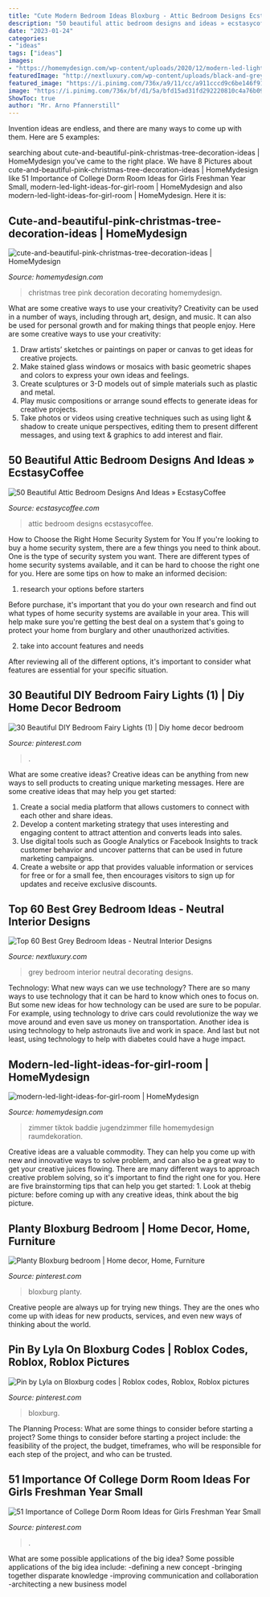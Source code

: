 ```yaml
---
title: "Cute Modern Bedroom Ideas Bloxburg - Attic Bedroom Designs Ecstasycoffee"
description: "50 beautiful attic bedroom designs and ideas » ecstasycoffee"
date: "2023-01-24"
categories:
- "ideas"
tags: ["ideas"]
images:
- "https://homemydesign.com/wp-content/uploads/2020/12/modern-led-light-ideas-for-girl-room.jpg"
featuredImage: "http://nextluxury.com/wp-content/uploads/black-and-grey-bedroom-decorating-ideas-1.jpg"
featured_image: "https://i.pinimg.com/736x/a9/11/cc/a911cccd9c6be146f91e29a533ee2d04.jpg"
image: "https://i.pinimg.com/736x/bf/d1/5a/bfd15ad31fd292220810c4a76b09697f.jpg"
ShowToc: true
author: "Mr. Arno Pfannerstill"
---
```



Invention ideas are endless, and there are many ways to come up with them. Here are 5 examples:

	

		
searching about cute-and-beautiful-pink-christmas-tree-decoration-ideas | HomeMydesign you've came to the right place. We have 8 Pictures about cute-and-beautiful-pink-christmas-tree-decoration-ideas | HomeMydesign like 51 Importance of College Dorm Room Ideas for Girls Freshman Year Small, modern-led-light-ideas-for-girl-room | HomeMydesign and also modern-led-light-ideas-for-girl-room | HomeMydesign. Here it is:
		
    
## Cute-and-beautiful-pink-christmas-tree-decoration-ideas | HomeMydesign

<img loading=lazy src="https://homemydesign.com/wp-content/uploads/2012/11/cute-and-beautiful-pink-christmas-tree-decoration-ideas.jpg" onerror="this.onerror=null;this.src='https://tse3.mm.bing.net/th?id=OIP.2vce0pnx6bIuU4fShREOHAHaLa&amp;pid=15.1';" alt="cute-and-beautiful-pink-christmas-tree-decoration-ideas | HomeMydesign">

_Source: homemydesign.com_

>christmas tree pink decoration decorating homemydesign. 

	

What are some creative ways to use your creativity?
Creativity can be used in a number of ways, including through art, design, and music. It can also be used for personal growth and for making things that people enjoy. Here are some creative ways to use your creativity: 
1. Draw artists’ sketches or paintings on paper or canvas to get ideas for creative projects. 
2. Make stained glass windows or mosaics with basic geometric shapes and colors to express your own ideas and feelings. 
3. Create sculptures or 3-D models out of simple materials such as plastic and metal. 
4. Play music compositions or arrange sound effects to generate ideas for creative projects. 
5. Take photos or videos using creative techniques such as using light & shadow to create unique perspectives, editing them to present different messages, and using text & graphics to add interest and flair.

    
## 50 Beautiful Attic Bedroom Designs And Ideas » EcstasyCoffee

<img loading=lazy src="https://i2.wp.com/www.ecstasycoffee.com/wp-content/uploads/2016/10/Attic-Bedroom-Designs-20.jpg?resize=475%2C633" onerror="this.onerror=null;this.src='https://tse3.mm.bing.net/th?id=OIP.Z-AW7_P334KaTRDkks6iNgHaJ3&amp;pid=15.1';" alt="50 Beautiful Attic Bedroom Designs And Ideas » EcstasyCoffee">

_Source: ecstasycoffee.com_

>attic bedroom designs ecstasycoffee. 

	

How to Choose the Right Home Security System for You
If you're looking to buy a home security system, there are a few things you need to think about. One is the type of security system you want. There are different types of home security systems available, and it can be hard to choose the right one for you. Here are some tips on how to make an informed decision: 
1. research your options before starters

Before purchase, it's important that you do your own research and find out what types of home security systems are available in your area. This will help make sure you're getting the best deal on a system that's going to protect your home from burglary and other unauthorized activities. 

2. take into account features and needs

After reviewing all of the different options, it's important to consider what features are essential for your specific situation.

    
## 30 Beautiful DIY Bedroom Fairy Lights (1) | Diy Home Decor Bedroom

<img loading=lazy src="https://i.pinimg.com/736x/a9/11/cc/a911cccd9c6be146f91e29a533ee2d04.jpg" onerror="this.onerror=null;this.src='https://tse3.mm.bing.net/th?id=OIP.XvRj5Ri2zDvKx9xtIYFEagHaMm&amp;pid=15.1';" alt="30 Beautiful DIY Bedroom Fairy Lights (1) | Diy home decor bedroom">

_Source: pinterest.com_

>. 

	

What are some creative ideas?
Creative ideas can be anything from new ways to sell products to creating unique marketing messages. Here are some creative ideas that may help you get started: 
1. Create a social media platform that allows customers to connect with each other and share ideas. 
2. Develop a content marketing strategy that uses interesting and engaging content to attract attention and converts leads into sales. 
3. Use digital tools such as Google Analytics or Facebook Insights to track customer behavior and uncover patterns that can be used in future marketing campaigns. 
4. Create a website or app that provides valuable information or services for free or for a small fee, then encourages visitors to sign up for updates and receive exclusive discounts.

    
## Top 60 Best Grey Bedroom Ideas - Neutral Interior Designs

<img loading=lazy src="http://nextluxury.com/wp-content/uploads/black-and-grey-bedroom-decorating-ideas-1.jpg" onerror="this.onerror=null;this.src='https://tse3.mm.bing.net/th?id=OIP.A7xp_EWRqWRE1XMTZYcl7wAAAA&amp;pid=15.1';" alt="Top 60 Best Grey Bedroom Ideas - Neutral Interior Designs">

_Source: nextluxury.com_

>grey bedroom interior neutral decorating designs. 

	

Technology: What new ways can we use technology?
There are so many ways to use technology that it can be hard to know which ones to focus on. But some new ideas for how technology can be used are sure to be popular. For example, using technology to drive cars could revolutionize the way we move around and even save us money on transportation. Another idea is using technology to help astronauts live and work in space. And last but not least, using technology to help with diabetes could have a huge impact.

    
## Modern-led-light-ideas-for-girl-room | HomeMydesign

<img loading=lazy src="https://homemydesign.com/wp-content/uploads/2020/12/modern-led-light-ideas-for-girl-room.jpg" onerror="this.onerror=null;this.src='https://tse1.mm.bing.net/th?id=OIP.d15oQIq6UwSVWkQ_K5oI5wHaKB&amp;pid=15.1';" alt="modern-led-light-ideas-for-girl-room | HomeMydesign">

_Source: homemydesign.com_

>zimmer tiktok baddie jugendzimmer fille homemydesign raumdekoration. 

	

Creative ideas are a valuable commodity. They can help you come up with new and innovative ways to solve problem, and can also be a great way to get your creative juices flowing. There are many different ways to approach creative problem solving, so it's important to find the right one for you. Here are five brainstorming tips that can help you get started: 1. Look at thebig picture: before coming up with any creative ideas, think about the big picture.

    
## Planty Bloxburg Bedroom | Home Decor, Home, Furniture

<img loading=lazy src="https://i.pinimg.com/736x/bf/d1/5a/bfd15ad31fd292220810c4a76b09697f.jpg" onerror="this.onerror=null;this.src='https://tse2.mm.bing.net/th?id=OIP.jEgm42_UFxelImgXb5uhSAHaHW&amp;pid=15.1';" alt="Planty Bloxburg bedroom | Home decor, Home, Furniture">

_Source: pinterest.com_

>bloxburg planty. 

	

Creative people are always up for trying new things. They are the ones who come up with ideas for new products, services, and even new ways of thinking about the world.

    
## Pin By Lyla On Bloxburg Codes | Roblox Codes, Roblox, Roblox Pictures

<img loading=lazy src="https://i.pinimg.com/736x/3b/4e/ec/3b4eec2294902362d99ec40f6e665604.jpg" onerror="this.onerror=null;this.src='https://tse3.mm.bing.net/th?id=OIP.yGGI8KNbMocIzutFdGq28gHaJ3&amp;pid=15.1';" alt="Pin by Lyla on Bloxburg codes | Roblox codes, Roblox, Roblox pictures">

_Source: pinterest.com_

>bloxburg. 

	

The Planning Process: What are some things to consider before starting a project?
Some things to consider before starting a project include: the feasibility of the project, the budget, timeframes, who will be responsible for each step of the project, and who can be trusted.

    
## 51 Importance Of College Dorm Room Ideas For Girls Freshman Year Small

<img loading=lazy src="https://i.pinimg.com/736x/9c/c6/f6/9cc6f6a822dcc244875e641b5970a902.jpg" onerror="this.onerror=null;this.src='https://tse2.mm.bing.net/th?id=OIP.q13io2AqnXblslVAJCnZpAHaNK&amp;pid=15.1';" alt="51 Importance of College Dorm Room Ideas for Girls Freshman Year Small">

_Source: pinterest.com_

>. 

	

What are some possible applications of the big idea?
Some possible applications of the big idea include: 
-defining a new concept
-bringing together disparate knowledge
-improving communication and collaboration
-architecting a new business model


